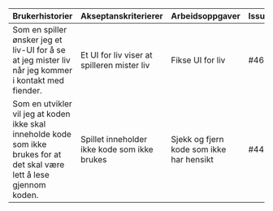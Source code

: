 | Brukerhistorier                                                              | Akseptanskriterierer                                    | Arbeidsoppgaver                               |  Issues  |
| -----------------------------------------------------------------------------| --------------------------------------------------------|-----------------------------------------------| --------------------------------------------------------|
| Som en spiller ønsker jeg et liv-UI for å se at jeg mister liv når jeg kommer i kontakt med fiender.   | Et UI for liv viser at spilleren mister liv            | Fikse UI for liv                        | #46                      |
| Som en utvikler vil jeg at koden ikke skal inneholde kode som ikke brukes for at det skal være lett å lese gjennom koden.               | Spillet inneholder ikke kode som ikke brukes            | Sjekk og fjern kode som ikke har hensikt                        | #44                      |
